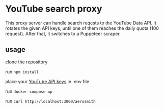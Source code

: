 # YouTube search proxy

This proxy server can handle search reqests to the YouTube Data API.
It rotates the given API keys, until one of them reaches the daily quota (100 request).
After that, it switches to a Puppeteer scraper.

## usage

clone the repository

run `npm install`

place your [YouTube API keys][1] in .env file

[1]: https://developers.google.com/youtube/v3/getting-started

run `docker-compose up`

run `curl http://localhost:3000/aerosmith`
